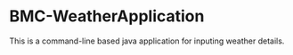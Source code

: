 # BMC-WeatherApplication
This is a command-line based java application for inputing weather details.
